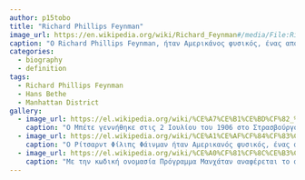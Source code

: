 ```yaml
---
author: p15tobo
title: "Richard Phillips Feynman"
image_url: https://en.wikipedia.org/wiki/Richard_Feynman#/media/File:Richard_Feynman_Nobel.jpg
caption: "Ο Richard Phillips Feynman, ήταν Αμερικάνος φυσικός, ένας από τους σημαντικότερους θεωρητικούς φυσικούς, ο οποίος τιμήθηκε και με το Βραβείο Νόμπελ Φυσικής για την δουλειά του στην Κβαντική Μηχανική, ειδικά για την συμβολή του στην ανάπτυξη της κβαντικής ηλεκτροδυναμικής."
categories:
  - biography
  - definition
tags:
  - Richard Phillips Feynman
  - Hans Bethe
  - Manhattan District
gallery:
  - image_url: https://el.wikipedia.org/wiki/%CE%A7%CE%B1%CE%BD%CF%82_%CE%9C%CF%80%CE%AD%CF%84%CE%B5#/media/%CE%91%CF%81%CF%87%CE%B5%CE%AF%CE%BF:Hans_Bethe.jpg
    caption: "Ο Μπέτε γεννήθηκε στις 2 Ιουλίου του 1906 στο Στρασβούργο. Στο μεγαλύτερο μέρος της καριέρας του ο Μπέτε ήταν καθηγητής στο Πανεπιστήμιο Κορνέλ"
  - image_url: https://el.wikipedia.org/wiki/%CE%A1%CE%AF%CF%84%CF%83%CE%B1%CF%81%CE%BD%CF%84_%CE%A6%CE%AF%CE%BB%CE%B9%CF%80%CF%82_%CE%A6%CE%AC%CE%B9%CE%BD%CE%BC%CE%B1%CE%BD#/media/%CE%91%CF%81%CF%87%CE%B5%CE%AF%CE%BF:RichardFeynman-PaineMansionWoods1984_copyrightTamikoThiel_bw.jpg
    caption: "Ο Ρίτσαρντ Φίλιπς Φάινμαν ήταν Αμερικανός φυσικός, ένας από τους σημαντικότερους θεωρητικούς φυσικούς ειδικά για τη συμβολή του στην ανάπτυξη της κβαντικής ηλεκτροδυναμικής"
  - image_url: https://el.wikipedia.org/wiki/%CE%A0%CF%81%CF%8C%CE%B3%CF%81%CE%B1%CE%BC%CE%BC%CE%B1_%CE%9C%CE%B1%CE%BD%CF%87%CE%AC%CF%84%CE%B1%CE%BD#/media/%CE%91%CF%81%CF%87%CE%B5%CE%AF%CE%BF:Manhattan_District.svg
    caption: "Με την κωδική ονομασία Πρόγραμμα Μανχάταν αναφέρεται το άκρως απόρρητο αγγλο-αμερικανικό πρόγραμμα παραγωγής πυρηνικών όπλων που αναπτύχθηκε περί το τέλος του Β' Παγκοσμίου Πολέμου."
---    
```

